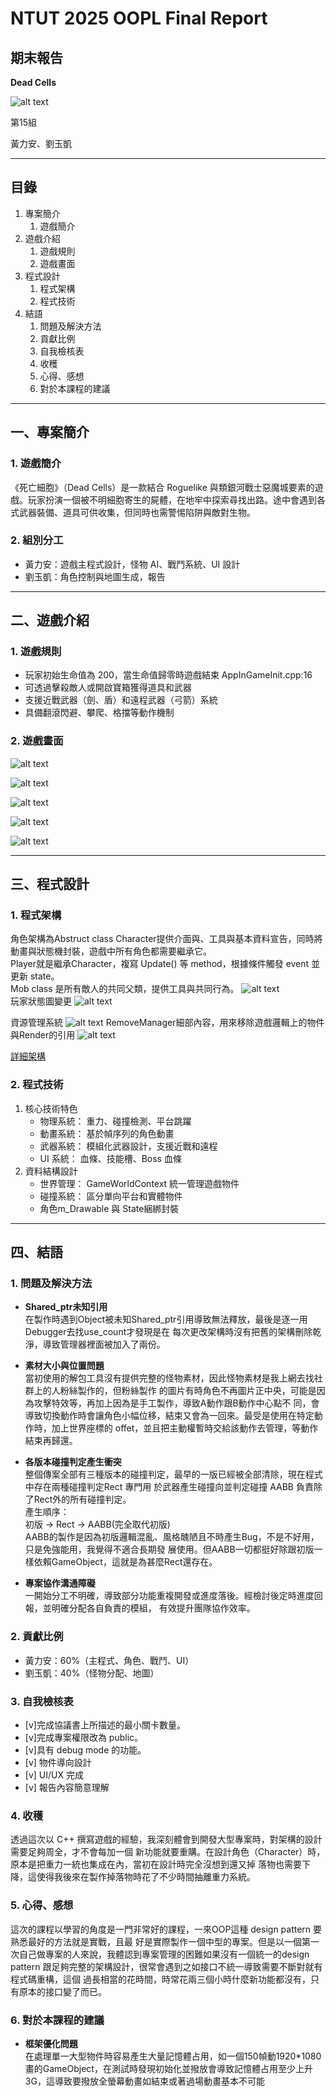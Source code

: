 # NTUT 2025 OOPL Final Report


## 期末報告

**Dead Cells**

![alt text](report_data/Dead_cells_cover_art.png)

第15組  

黃力安、劉玉凱

---

## 目錄

1. 專案簡介  
    1. 遊戲簡介
2. 遊戲介紹  
    1. 遊戲規則  
    2. 遊戲畫面
3. 程式設計  
    1. 程式架構  
    2. 程式技術
4. 結語  
    1. 問題及解決方法  
    2. 貢獻比例  
    3. 自我檢核表  
    4. 收穫  
    5. 心得、感想  
    6. 對於本課程的建議

---

## 一、專案簡介

### 1. 遊戲簡介

《死亡細胞》（Dead Cells）是一款結合 Roguelike 與類銀河戰士惡魔城要素的遊戲。玩家扮演一個被不明細胞寄生的屍體，在地牢中探索尋找出路。途中會遇到各式武器裝備、道具可供收集，但同時也需警惕陷阱與敵對生物。

### 2. 組別分工

- 黃力安：遊戲主程式設計，怪物 AI、戰鬥系統、UI 設計
- 劉玉凱：角色控制與地圖生成，報告

---

## 二、遊戲介紹

### 1. 遊戲規則
- 玩家初始生命值為 200，當生命值歸零時遊戲結束 AppInGameInit.cpp:16
- 可透過擊殺敵人或開啟寶箱獲得道具和武器
- 支援近戰武器（劍、盾）和遠程武器（弓箭）系統
- 具備翻滾閃避、攀爬、格擋等動作機制

### 2. 遊戲畫面
![alt text](report_data/image-3.png)

![alt text](report_data/image-1.png)

![alt text](report_data/image-2.png)

![alt text](report_data/image-4.png)

![alt text](report_data/image-5.png)




---

## 三、程式設計

### 1. 程式架構
角色架構為Abstruct class Character提供介面與、工具與基本資料宣告，同時將動畫與狀態機封裝，遊戲中所有角色都需要繼承它。  
Player就是繼承Character，複寫 Update() 等 method，根據條件觸發 event 並更新 state。   
Mob class 是所有敵人的共同父類，提供工具與共同行為。
![alt text](report_data/Character_struct.png)  
玩家狀態圖變更
![alt text](report_data/Player_state.png)  

資源管理系統
![alt text](report_data/Resource_manager.png)
RemoveManager細部內容，用來移除遊戲邏輯上的物件與Render的引用
![alt text](report_data/RemoveManager.png)


[詳細架構](https://deepwiki.com/wolaxH/OOPL-Dead-cells)

### 2. 程式技術


1. 核心技術特色
    - 物理系統： 重力、碰撞檢測、平台跳躍
    - 動畫系統： 基於幀序列的角色動畫
    - 武器系統： 模組化武器設計，支援近戰和遠程
    - UI 系統： 血條、技能槽、Boss 血條
2. 資料結構設計
    - 世界管理： GameWorldContext 統一管理遊戲物件
    - 碰撞系統： 區分單向平台和實體物件
    - 角色m_Drawable 與 State綑綁封裝
---

## 四、結語

### 1. 問題及解決方法

- **Shared_ptr未知引用**  
  在製作時遇到Object被未知Shared_ptr引用導致無法釋放，最後是逐一用Debugger去找use_count才發現是在
  每次更改架構時沒有把舊的架構刪除乾淨，導致管理器裡面被加入了兩份。

- **素材大小與位置問題**  
  當初使用的解包工具沒有提供完整的怪物素材，因此怪物素材是我上網去找社群上的人粉絲製作的，但粉絲製作
  的圖片有時角色不再圖片正中央，可能是因為攻擊特效等，再加上因為是手工製作，導致A動作跟B動作中心點不
  同，會導致切換動作時會讓角色小幅位移，結束又會為一回來。最受是使用在特定動作時，加上世界座標的
  offet，並且把主動權暫時交給該動作去管理，等動作結束再歸還。

- **各版本碰撞判定產生衝突**  
  整個傳案全部有三種版本的碰撞判定，最早的一版已經被全部清除，現在程式中存在兩種碰撞判定Rect 專門用
  於武器產生碰撞向並判定碰撞 AABB 負責除了Rect外的所有碰撞判定。  
  產生順序：  
  初版 -> Rect -> AABB(完全取代初版)  
  AABB的製作是因為初版邏輯混亂、風格醜陋且不時產生Bug，不是不好用，只是免強能用，我覺得不適合長期發
  展使用。但AABB一切都挺好除跟初版一樣依賴GameObject，這就是為甚麼Rect還存在。 

- **專案協作溝通障礙**  
  一開始分工不明確，導致部分功能重複開發或進度落後。經檢討後定時進度回報，並明確分配各自負責的模組，
  有效提升團隊協作效率。

### 2. 貢獻比例

- 黃力安：60%（主程式、角色、戰鬥、UI）
- 劉玉凱：40%（怪物分配、地圖）

### 3. 自我檢核表

- [v]完成協議書上所描述的最小關卡數量。
- [v]完成專案權限改為 public。 
- [v]具有 debug mode 的功能。
- [v] 物件導向設計
- [v] UI/UX 完成
- [v] 報告內容簡意理解

### 4. 收穫

透過這次以 C++ 撰寫遊戲的經驗，我深刻體會到開發大型專案時，對架構的設計需要足夠周全，才不會每加一個
新功能就要重購。在設計角色（Character）時，原本是把重力一統也集成在內，當初在設計時完全沒想到還又掉
落物也需要下降，這使得我後來在製作掉落物時花了不少時間抽離重力系統。



### 5. 心得、感想

這次的課程以學習的角度是一門非常好的課程，一來OOP這種 design pattern 要熟悉最好的方法就是實戰，且最
好是實際製作一個中型的專案。但是以一個第一次自己做專案的人來說，我體認到專案管理的困難如果沒有一個統一的design pattern 跟足夠完整的架構設計，很常會遇到之如接口不統一導致需要不斷對就有程式碼重構，這個
過長相當的花時間，時常花兩三個小時什麼新功能都沒有，只有原本的接口變了而已。


### 6. 對於本課程的建議

- **框架優化問題**  
  在處理單一大型物件時容易產生大量記憶體占用，如一個150幀動1920*1080畫的GameObject，在測試時發現初始化並撥放會導致記憶體占用至少上升3G，這導致要撥放全螢幕動畫如結束或著過場動畫基本不可能

